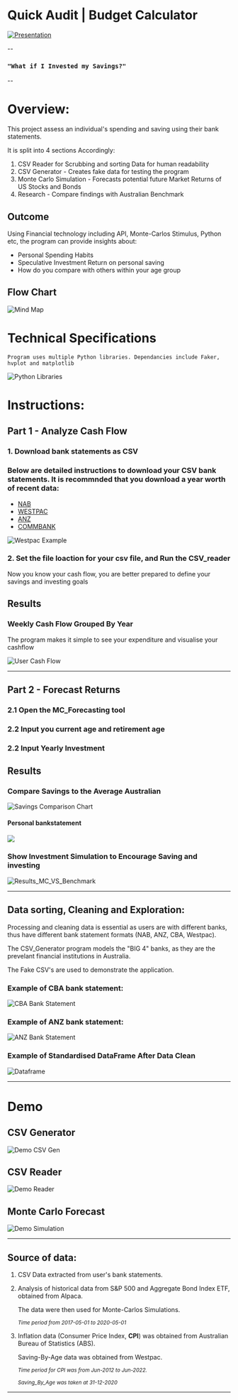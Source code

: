 # Quick Audit | Budget Calculator 


[![Presentation](Resources/Avengers%20Financial%20Presentation%20.gif)](https://www.canva.com/design/DAFI0GPv8Zc/yj4s6g1oZY8tkdylaFZh8A/view?utm_content=DAFI0GPv8Zc&utm_campaign=designshare&utm_medium=link2&utm_source=sharebutton)



--

### `"What if I Invested my Savings?"`

--

# Overview: 

This project assess an individual's spending and saving using their bank statements. 

It is split into 4 sections Accordingly:

1. CSV Reader for Scrubbing and sorting Data for human readability
2. CSV Generator - Creates fake data for testing the program
3. Monte Carlo Simulation - Forecasts potential future Market Returns of US Stocks and Bonds
4. Research - Compare findings with Australian Benchmark 


## Outcome 


Using Financial technology including API, Monte-Carlos Stimulus, Python etc, the program can provide insights about:

- Personal Spending Habits
- Speculative Investment Return on personal saving 
- How do you compare with others within your age group



## Flow Chart


![Mind Map](./Resources/Flowchart.png)



# Technical Specifications

`Program uses multiple Python libraries. Dependancies include Faker, hvplot and matplotlib`

![Python Libraries](./Resources/libraries.PNG)


# Instructions:

## Part 1 - Analyze Cash Flow


### 1. Download bank statements as CSV

### Below are detailed instructions to download your CSV bank statements. It is recommnded that you download a year worth of recent data:

- [NAB](https://www.nab.com.au/personal/customer-support/using-online-banking-tools-to-make-tax-time-easier)
- [WESTPAC](https://www.westpac.com.au/business-banking/online-banking/support-faqs/export-detailed-transaction-history/)
- [ANZ](https://help.anz.co.nz/app/answers/detail/a_id/767/~/exporting-transaction-history)
- [COMMBANK](https://www.commbank.com.au/business/online-business-services/commbiz/faqs/how-to-export-transactions.html)

![Westpac Example](Resources/Westpac_Example.gif)





### 2. Set the file loaction for your csv file, and Run the CSV_reader


 Now you know your cash flow, you are better prepared to define your savings and investing goals 

## Results 

### Weekly Cash Flow Grouped By Year

The program makes it simple to see your expenditure and visualise your cashflow

![User Cash Flow](./Resources/cash_flow_chart.gif)


---


## Part 2 - Forecast Returns


### 2.1 Open the MC_Forecasting tool


### 2.2 Input you current age and retirement age 


### 2.2 Input Yearly Investment




## Results 


### Compare Savings to the Average Australian


![Savings Comparison Chart](./Resources/savings_comparison_chart.png)


#### Personal bankstatement
![](./Resources/Personal_saving_results_from_bankstatement%20.png)


### Show Investment Simulation to Encourage Saving and investing


![Results_MC_VS_Benchmark](./Resources/MC_Results.png)


---


## Data sorting, Cleaning and Exploration: 

Processing and cleaning data is essential as users are with different banks, thus have different bank statement formats (NAB, ANZ, CBA, Westpac). 

The CSV_Generator program models the "BIG 4" banks, as they are the prevelant financial institutions in Australia.

The Fake CSV's are used to demonstrate the application.

### Example of CBA bank statement: 
![CBA Bank Statement](./Resources/Example_CBA_statements.png)



### Example of ANZ bank statement: 
![ANZ Bank Statement](./Resources/Example_ANZ_statements.png)


### Example of Standardised DataFrame After Data Clean

![Dataframe](./Resources/bank_dataframe.png)



---


# Demo


## CSV Generator


![Demo CSV Gen](./Resources/CSV_Gen_demo.gif)



## CSV Reader


![Demo Reader](./Resources/CSV_GReader_demo.gif)



## Monte Carlo Forecast


![Demo Simulation](./Resources/mc_forecast_demo.gif)


---


## Source of data: 

1. CSV Data extracted from user's bank statements. 

2. Analysis of historical data from S&P 500 and Aggregate Bond Index ETF,  obtained from Alpaca. 

    The data were then used for Monte-Carlos Simulations. 

    <sub>_Time period from 2017-05-01 to 2020-05-01_</sub>

3. Inflation data (Consumer Price Index, **CPI**) was obtained from Australian Bureau of Statistics (ABS). 

    Saving-By-Age data was obtained from Westpac. 

    <sub>_Time period for CPI was from Jun-2012 to Jun-2022._</sub>

    <sub>_Saving_By_Age was taken at 31-12-2020_</sub>



---
